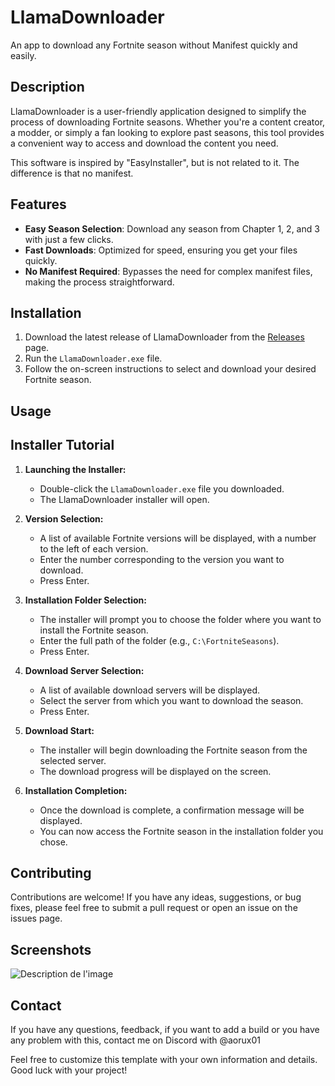 # LlamaDownloader
An app to download any Fortnite season without Manifest quickly and easily.

## Description

LlamaDownloader is a user-friendly application designed to simplify the process of downloading Fortnite seasons. Whether you're a content creator, a modder, or simply a fan looking to explore past seasons, this tool provides a convenient way to access and download the content you need.

This software is inspired by "EasyInstaller", but is not related to it. The difference is that no manifest.

## Features

* **Easy Season Selection**: Download any season from Chapter 1, 2, and 3 with just a few clicks.
* **Fast Downloads**: Optimized for speed, ensuring you get your files quickly.
* **No Manifest Required**: Bypasses the need for complex manifest files, making the process straightforward.

## Installation

1.  Download the latest release of LlamaDownloader from the [Releases](link_to_releases) page.
2.  Run the `LlamaDownloader.exe` file.
3.  Follow the on-screen instructions to select and download your desired Fortnite season.

## Usage

## Installer Tutorial

1.  **Launching the Installer:**
    * Double-click the `LlamaDownloader.exe` file you downloaded.
    * The LlamaDownloader installer will open.

2.  **Version Selection:**
    * A list of available Fortnite versions will be displayed, with a number to the left of each version.
    * Enter the number corresponding to the version you want to download.
    * Press Enter.

3.  **Installation Folder Selection:**
    * The installer will prompt you to choose the folder where you want to install the Fortnite season.
    * Enter the full path of the folder (e.g., `C:\FortniteSeasons`).
    * Press Enter.

4.  **Download Server Selection:**
    * A list of available download servers will be displayed.
    * Select the server from which you want to download the season.
    * Press Enter.

5.  **Download Start:**
    * The installer will begin downloading the Fortnite season from the selected server.
    * The download progress will be displayed on the screen.

6.  **Installation Completion:**
    * Once the download is complete, a confirmation message will be displayed.
    * You can now access the Fortnite season in the installation folder you chose.


## Contributing

Contributions are welcome! If you have any ideas, suggestions, or bug fixes, please feel free to submit a pull request or open an issue on the issues page.

## Screenshots

![Description de l'image](image/image1.png)

## Contact

If you have any questions, feedback, if you want to add a build or you have any problem with this, contact me on Discord with @aorux01

Feel free to customize this template with your own information and details. Good luck with your project!
